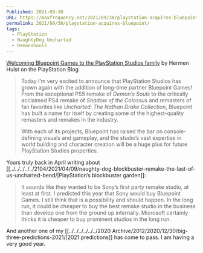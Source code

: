 ```yaml
---
Published: 2021-09-30
URL: https://maxfrequency.net/2021/09/30/playstation-acquires-bluepoint/
permalink: 2021/09/30/playstation-acquires-bluepoint/
tags:
  - PlayStation
  - NaughtyDog_Uncharted
  - DemonsSouls
---
```

[Welcoming Bluepoint Games to the PlayStation Studios family](https://blog.playstation.com/2021/09/30/welcoming-bluepoint-games-to-the-playstation-studios-family/) by Hermen Hulst on the PlayStation Blog

> Today I’m very excited to announce that PlayStation Studios has grown again with the addition of long-time partner Bluepoint Games! From the exceptional PS5 remake of *Demon’s Souls* to the critically acclaimed PS4 remake of *Shadow of the Colossus* and remasters of fan favorites like *Uncharted: The Nathan Drake Collection*, Bluepoint has built a name for itself by creating some of the highest-quality remasters and remakes in the industry.
> 
> With each of its projects, Bluepoint has raised the bar on console-defining visuals and gameplay, and the studio’s vast expertise in world building and character creation will be a huge plus for future PlayStation Studios properties.

Yours truly back in April writing about [[../../../../../2104/2021/04/09/naughty-dog-blockbuster-remake-the-last-of-us-uncharted-bend/|PlayStation’s blockbuster garden]]:

> It sounds like they wanted to be Sony’s first party remake studio, at least at first. I predicted this year that Sony would buy Bluepoint Games. I still think that is a possibility and should happen. In the long run, it could be cheaper to buy the best remake studio in the business than develop one from the ground up internally. Microsoft certainly thinks it is cheaper to buy prominent studios in the long run.

And another one of my [[../../../../../../2020 Archive/2012/2020/12/30/big-three-predictions-2021/|2021 predictions]] has come to pass. I am having a very good year.